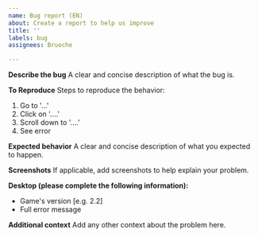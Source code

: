```yaml
---
name: Bug report (EN)
about: Create a report to help us improve
title: ''
labels: bug
assignees: Bruoche

---
```


**Describe the bug**
A clear and concise description of what the bug is.

**To Reproduce**
Steps to reproduce the behavior:
1. Go to '...'
2. Click on '....'
3. Scroll down to '....'
4. See error

**Expected behavior**
A clear and concise description of what you expected to happen.

**Screenshots**
If applicable, add screenshots to help explain your problem.

**Desktop (please complete the following information):**
 - Game's version [e.g. 2.2]
 - Full error message

**Additional context**
Add any other context about the problem here.
